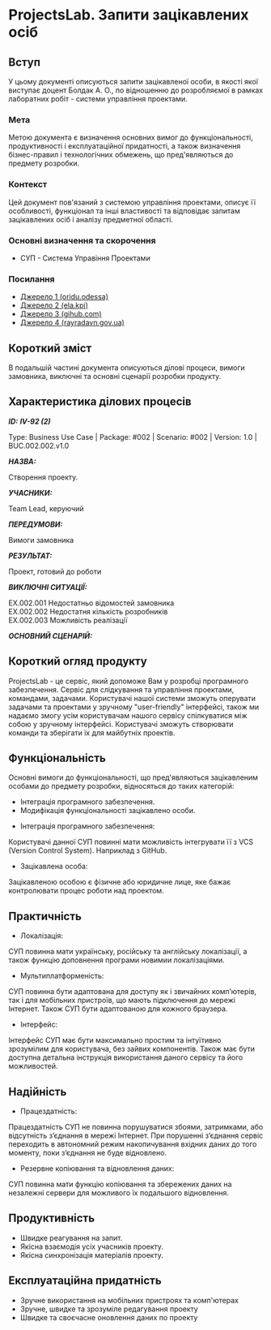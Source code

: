 # ProjectsLab. Запити зацікавлених осіб

## Вступ

У цьому документі описуються запити зацікавленої особи, в якості якої виступає доцент Болдак А. О., по відношенню до розробляємої в рамках лаборатних робіт - системи управління проектами.

### Мета 

Метою документа є визначення основних вимог до функціональності, продуктивності і експлуатаційної придатності, а також визначення бізнес-правил і технологічних обмежень, що пред'являються до предмету розробки.

### Контекст

Цей документ пов'язаний з системою управління проектами, описує її особливості, функціонал та інші властивості та відповідає запитам зацікавлених осіб і аналізу предметної області.


### Основні визначення та скорочення

* СУП - Система Управіння Проектами

### Посилання

- [Джерело 1 (oridu.odessa)](http://www.oridu.odessa.ua/7/7/metoduchni-rek/t/02.pdf)
- [Джерело 2 (ela.kpi)](https://ela.kpi.ua/bitstream/123456789/19481/1/DMM_UP_2017.pdf)
- [Джерело 3 (gihub.com)](https://github.com/ip-85/robin/blob/master/docs/stakeholders.md#4)
- [Джерело 4 (rayradavn.gov.ua)](http://rayradavn.gov.ua/images/metodychna/zayavka.pdf)

## Короткий зміст

В подальшій частині документа описуються ділові процеси, вимоги замовника, виключні та основні сценарії розробки продукту.

## Характеристика ділових процесів

***ID:*** ***IV-92 (2)***<br>

Type: Business Use Case | Package: #002 | Scenario: #002 | Version: 1.0 | BUC.002.002.v1.0<br>

***НАЗВА:***<br>

Cтворення проекту.<br>

***УЧАСНИКИ:***<br>

Team Lead, керуючий<br>

***ПЕРЕДУМОВИ:*** 

Вимоги замовника<br>

***РЕЗУЛЬТАТ:***

Проект, готовий до роботи<br>

***ВИКЛЮЧНІ СИТУАЦІЇ:***

EX.002.001 Недостатньо відомостей замовника<br>
EX.002.002 Недостатня кількість розробників<br>
EX.002.003 Можливість реалізації<br>

***ОСНОВНИЙ СЦЕНАРІЙ:***

## Короткий огляд продукту

ProjectsLab - це сервіс, який допоможе Вам у розробці програмного забезпечення. Сервіс для слідкування та управління проектами, командами, задачами. Користувачі нашої системи зможуть оперувати задачами та проектами у зручному "user-friendly" інтерфейсі, також ми надаємо змогу усім користувачам нашого сервісу спілкуватися між собою у зручному інтерфейсі. Користувачі зможуть створювати команди та зберігати їх для майбутніх проектів.


## Функціональність

Основні вимоги до функціональності, що пред'являються зацікавленим особами до предмету розробки, відносяться до таких категорій:

* Інтеграція програмного забезпечення.
* Модифікація функціональності зацікавлено особи.

- Інтеграція програмного забезпечення:

Користувачі данної СУП повинні мати можливість інтегрувати її з VCS (Version Control System). Наприклад з GitHub.

- Зацікавлена особа:

Зацікавленою особою є фізичне або юридичне лице, яке бажає контролювати процес роботи над проектом.

## Практичність

- Локалізація:

СУП повинна мати українську, російську та англійську локалізації, а також функцію доповнення програми новимии локалізаціями.

- Мультиплатформеність:

СУП повинна бути адаптована для доступу як і звичайних комп’ютерів, так і для мобільних пристроїв, що мають підключення до мережі Інтернет. Також СУП бути адаптованою для кожного браузера.

- Інтерфейс:

Інтерфейс СУП має бути максимально простим та інтуїтивно зрозумілим для користувача, без зайвих компонентів. Також має бути доступна детальна інструкція використання даного сервісу та його можливостей.

## Надійність

- Працездатність:

Працездатність СУП не повинна порушуватися збоями, затримками, або відсутність з’єднання в мережі Інтернет. При порушенні з’єднання сервіс переходить в автономний режим накопичування вхідних даних до того моменту, поки з’єднання не буде відновлено.

- Резервне копіювання та відновлення даних:

СУП повинна мати функцію копіювання та збережених даних на незалежні сервери для можливого їх подальшого відновлення.

## Продуктивність

- Швидке реагування на запит.
- Якісна взаємодія усіх учасників проекту.
- Якісна синхронізація матеріалів проекту.

## Експлуатаційна придатність

- Зручне використання на мобільних пристроях та комп'ютерах
- Зручне, швидке та зрозуміле редагування проекту
- Швидке та своєчасне оновлення даних по проекту
